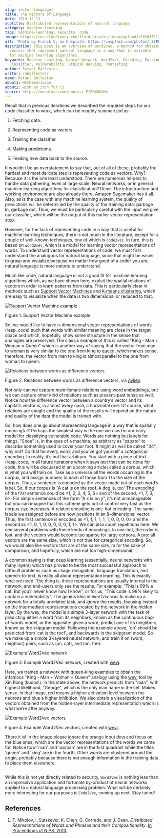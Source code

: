 ```yaml
---
slug: vector-language/
title: The Vectors of Language
date: 2019-12-13
subtitle: Distributed representations of natural language
category: machine-learning
tags: machine-learning, security, code
image: https://res.cloudinary.com/fluid-attacks/image/upload/v1620331138/blog/vector-language/cover_qccpkg.webp
alt: 'Photo by Franck V. on Unsplash: https://unsplash.com/photos/_E1PQXKUkMw'
description: This post is an overview of word2vec, a method for obtaining
  vectors that represent natural language in a way that is suitable
  for machine learning algorithms.
keywords: Machine Learning, Neural Network, Word2vec, Encoding, Parsing,
  Classifier, Vulnerability, Ethical Hacking, Pentesting
author: Rafael Ballestas
writer: raballestasr
name: Rafael Ballestas
about1: Mathematician
about2: with an itch for CS
source: https://unsplash.com/photos/_E1PQXKUkMw
---
```


Recall that in previous iterations we described the required steps for
our code classifier to work, which can be roughly summarized as:

1. Fetching data.

2. Representing code as vectors.

3. Training the classifier.

4. Making predictions.

5. Feeding new data back to the source.

It wouldn’t be an overstatement to say that, out of all of these,
probably the hardest and most delicate step is representing code as
vectors. Why? Because it is the one least understood. There are numerous
helpers to handle data gathering, even at large scale. Neural networks,
or in general machine learning algorithms for classification? Done. The
infrastructure and working environment are also already there. Amazon
Sagemaker has it all. Also, as is the case with any machine learning
system, the quality of predictions will be determined by the quality of
the training data: garbage in, garbage out. Thus, we must be
particularly careful with the input we give our classifier, which will
be the output of this earlier vector representation step.

However, for the task of representing code in a way that is useful for
machine learning techniques, there is not much in the literature, except
for a couple of well-known techniques, one of which is `code2vec`. In
turn, this is based on `word2vec`, which is a model for learning vector
representations of words. To understand vector representations of code,
we must first understand the analogous for natural language, since that
might be easier to grasp and visualize because no matter how good of a
coder you are, natural language is more *natural* to understand.

Much like code, natural language is not a good fit for machine learning
algorithms which, as we have shown here, exploit the spatial relations
of vectors in order to learn patterns from data. This is particularly
clear in methods such as [Support Vector
Machines](../crash-course-machine-learning/#support-vector-machines) and
[K-means
clustering](../crash-course-machine-learning/#k-means-clustering), which
are easy to visualize when the data is two dimensional or reduced to
that.

<div class="imgblock">

![Support Vector Machine example](https://res.cloudinary.com/fluid-attacks/image/upload/v1620330837/blog/crash-course-machine-learning/svm_bysz7e.webp)

<div class="title">

Figure 1. Support Vector Machine example

</div>

</div>

So, we would like to have n-dimensional vector representations of words
(resp. code) such that words with similar meaning are close in the
target space and which, hopefully, show some structure in the sense that
analogies are preserved. The classic example of this is called "King -
Man + Woman = Queen" which is another way of saying that the vector from
man to woman is very similar to the one from king to queen, which makes
sense. therefore, the vector from man to king is almost parallel to the
one from woman to queen.

<div class="imgblock">

![Relations between words as difference vectors](https://res.cloudinary.com/fluid-attacks/image/upload/v1620331138/blog/vector-language/vector-relations_ozc6xn.webp)

<div class="title">

Figure 2. Relations between words as difference vectors,
via [Aylien](https://blog.aylien.com/word-embeddings-and-their-challenges/).

</div>

</div>

Not only can we capture male-female relations using word embeddings, but
we can capture other kind of relations such as present-past tense as
well. Notice how the difference vector between a country’s vector and
its capital’s vector is, in almost every case, a horizontal one. Of
course, what relations are caught and the quality of the results will
depend on the nature and quality of the data the model is trained with.

So, how does one go about representing language in a way that is
spatially meaningful? Perhaps the simplest way is the one we used in our
early model for classifying vulnerable code. Words are nothing but
labels for things. "Shoe" is, in the eyes of a machine, as arbitrary as
"zapato" to describe something used to cover your foot. It might as well
be called "34", why not? Do that for every word, and you’ve got yourself
a *categorical* encoding. In reality, it’s not that arbitrary. You start
with a piece of text (resp. code, in all future iterations when it says
*text* that can be done for code; this will be discussed in an upcoming
article) called a *corpus*, which is what you will train on. Take as a
universe all the words occurring in the corpus, and assign numbers to
each of those from 1 to the size of the corpus. Thus, a sentence is
encoded as the vector made out of each word’s label. So, if our corpus
is "A cat is on the roof. A dog is, too' The encoding of the first
sentence could be \<1, 2, 3, 4, 5, 6\> and of the second, \<1, 7, 3,
8\>. For simple sentences of the form "A x is on y", it’s not
unmanageable, but you can imagine that this scheme gets out of control
very fast as the corpus size increases. A related encoding is one-hot
encoding. The same labels we assigned before are now positions in an
8-dimensional vector. Thus, the first sentence is encoded as \<1, 1, 1,
1, 1, 1, 0, 0, 0, 0\> and the second as \<1, 0, 1, 0, 0, 0, 0, 0, 1,
1\>. We can also count repetitions here. We see several problems with
these kinds of encodings. In one-hot, the order is lost, and the vectors
would become too sparse for large corpora. A pro: all vectors are the
same size, which is not true for categorical encoding. So, we would also
like vectors that are of the same size, m for the sake of comparison,
and hopefully, which are not too high-dimensional.

A common saying is that deep learning (essentially, neural networks with
many layers) which has proved to be the most successful approach to
difficult problems such as image recognition, language translation, and
speech-to-text, is really all about representation learning. This is
exactly what we need. The thing is, these representations are usually
internal to the network, and end-users only see the results. For
example: "This is 99% a cat. But you’ll never know how I know", or for
us, "This code is 98% likely to contain a vulnerability". The genius
idea in `Word2Vec` was to make up a network for a totally unrelated
task, and *ignore* the results, focusing instead on the intermediate
representations created by the network in the hidden layer. By the way,
the model is a simple 3-layer network with the task of predicting either
a word from its neighbors, known as the continuous bag-of-words model,
or the opposite: given a word, predict one of its neighbors, known as
the skipgram model. Following the example above, 'on' should be
predicted from 'cat is the roof', and backwards in the skipgram model.
So we make up a simple 3-layered neural network, and train it on (word,
neighbor) pairs, such as (on, cat), and (on, the):

<div class="imgblock">

![Example Word2Vec network](https://res.cloudinary.com/fluid-attacks/image/upload/v1620331138/blog/vector-language/word2vec-network_cn6omp.webp)

<div class="title">

Figure 3. Example Word2Vec network, created with
[wevi](https://ronxin.github.io/wevi/).

</div>

</div>

Here, we trained a network with queen-king examples to obtain the
infamous "King - Man + Woman = Queen" analogy using the
[wevi](https://ronxin.github.io/wevi/) tool by Xin Rong (kudos\!). In
the state above, the network predicts from "man", with highest
likelihood, "George", which is the only man name in the set. Makes
sense. In that image, red means a higher activation level between the
neurons and blue a higher inhibition. We also obtain a visualization of
the vectors obtained from the hidden-layer intermediate representation
which is what we’re after anyway.

<div class="imgblock">

![Example Word2Vec vectors](https://res.cloudinary.com/fluid-attacks/image/upload/v1620331138/blog/vector-language/vectors_pwy5s4.webp)

<div class="title">

Figure 4. Example Word2Vec vectors, created with [wevi](https://ronxin.github.io/wevi/).

</div>

</div>

There it is\! In the image please ignore the orange input dots and focus
on the blue ones, which are the vector representations of the words we
came for. Notice how 'man' and 'woman' are in the first quadrant while
the titles 'queen' and 'king' are in the fourth. Other words are
clustered around the origin, probably because there is not enough
information in the training data to place them elsewhere.

---
While this is not yet directly related to security, `Word2Vec` is
nothing less than an impressive application and fortunate by-product of
neural networks applied to a natural language processing problem. What
will be certainly more interesting for our purposes is `Code2Vec`,
coming up next. Stay tuned\!

## References

1. T. Mikolov, I. Sutskever, K. Chen, G. Corrado, and J. Dean.
    *Distributed Representations of Words and Phrases and their
    Compositionality*. [In Proceedings of
    NIPS, 2013.](http://arxiv.org/pdf/1310.4546.pdf)
